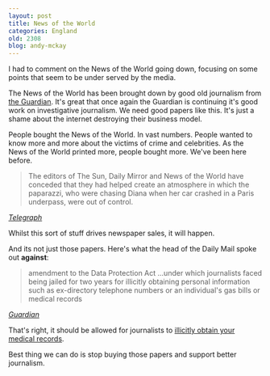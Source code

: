 ```yaml
---
layout: post
title: News of the World
categories: England
old: 2308
blog: andy-mckay
---
```

<p>I had to comment on the News of the World going down, focusing on some points that seem to be under served by the media.</p>
<p>The News of the World has been brought down by good old journalism from <a href="http://guardian.co.uk">the Guardian</a>. It's great that once again the Guardian is continuing it's good work on investigative journalism. We need good papers like this. It's just a shame about the internet destroying their business model.</p>
<p>People bought the News of the World. In vast numbers. People wanted to know more and more about the victims of crime and celebrities. As the News of the World printed more, people bought more. We've been here before.</p>
<blockquote>
The editors of The Sun, Daily Mirror and News of the World have conceded that they had helped create an atmosphere in which the paparazzi, who were chasing Diana when her car crashed in a Paris underpass, were out of control.</blockquote>
<cite><a href="http://www.telegraph.co.uk/news/uknews/1560857/Princess-Diana-Editors-admit-guilt-over-death.html">Telegraph</a></cite>
<p>Whilst this sort of stuff drives newspaper sales, it will happen.</p>
<p>And its not just those papers. Here's what the head of the Daily Mail spoke out <b>against</b>:</p>
<blockquote>amendment to the Data Protection Act ...under which journalists faced being jailed for two years for illicitly obtaining personal information such as ex-directory telephone numbers or an individual's gas bills or medical records</blockquote>
<cite><a href="http://www.guardian.co.uk/media/2008/nov/10/paul-dacre-press-threats">Guardian</a></cite>
<p>That's right, it should be allowed for journalists to <a href="http://www.guardian.co.uk/media/2011/jul/12/the-sun-gordon-brown-son">illicitly obtain your medical records</a>.</p>
<p>Best thing we can do is stop buying those papers and support better journalism.</p>

